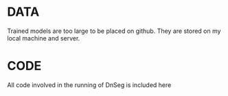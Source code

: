 # DATA
Trained models are too large to be placed on github. They are stored on my local machine and server.

# CODE
All code involved in the running of DnSeg is included here
